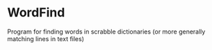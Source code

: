 # WordFind
Program for finding words in scrabble dictionaries (or more generally matching lines in text files)

